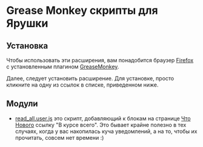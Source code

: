 Grease Monkey скрипты для Ярушки
================================

Установка
---------

Чтобы использовать эти расширения, вам понадобится браузер [Firefox][]
с установленным плагином [GreaseMonkey][].

Далее, следует установить расширение. Для установке, просто кликните на одну
из ссылок в списке, приведенном ниже.

Модули
------

* [read_all.user.js][] это скрипт, добавляющий к блокам на странице
  [Что Нового](http://my.ya.ru) ссылку "В курсе всего". Это бывает крайне
  полезно в тех случаях, когда у вас накопилась куча уведомлений, а
  на то, чтобы их прочитать, совсем нет времени :)

[read_all.user.js]: http://github.com/svetlyak40wt/yaru.user/raw/master/read_all.user.js
[Firefox]: http://fx.yandex.ru/
[GreaseMonkey]: https://addons.mozilla.org/ru/firefox/addon/748
